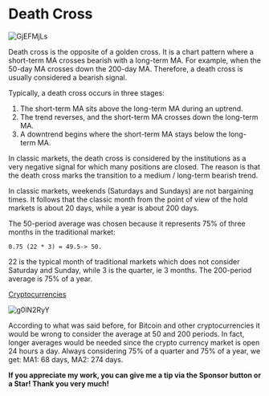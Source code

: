 # Death Cross

![GjEFMjLs](https://user-images.githubusercontent.com/57445485/124765512-53144f00-df36-11eb-8cf8-7d8576a352db.png)

Death cross is the opposite of a golden cross. It is a chart pattern where a short-term MA crosses bearish with a long-term MA. For example, when the 50-day MA crosses down the 200-day MA.
Therefore, a death cross is usually considered a bearish signal.

Typically, a death cross occurs in three stages:
1. The short-term MA sits above the long-term MA during an uptrend.
2. The trend reverses, and the short-term MA crosses down the long-term MA.
3. A downtrend begins where the short-term MA stays below the long-term MA.

In classic markets, the death cross is considered by the institutions as a very negative signal for which many positions are closed. The reason is that the death cross marks the transition to a medium / long-term bearish trend.

In classic markets, weekends (Saturdays and Sundays) are not bargaining times. It follows that the classic month from the point of view of the hold markets is about 20 days, while a year is about 200 days.

The 50-period average was chosen because it represents 75% of three months in the traditional market: 
```
0.75 (22 * 3) = 49.5-> 50.
```
22 is the typical month of traditional markets which does not consider Saturday and Sunday, while 3 is the quarter, ie 3 months. The 200-period average is 75% of a year.

<ins>Cryptocurrencies</ins>

![g0lN2RyY](https://user-images.githubusercontent.com/57445485/124765630-717a4a80-df36-11eb-9be2-5023b0fc0456.png)

According to what was said before, for Bitcoin and other cryptocurrencies it would be wrong to consider the average at 50 and 200 periods. In fact, longer averages would be needed since the crypto currency market is open 24 hours a day. Always considering 75% of a quarter and 75% of a year, we get: MA1: 68 days, MA2: 274 days.

**If you appreciate my work, you can give me a tip via the Sponsor button or a Star! Thank you very much!**
